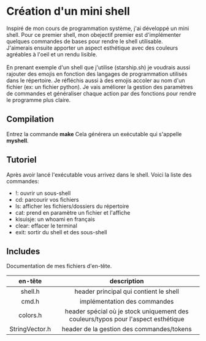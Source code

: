 # Création d'un mini shell

Inspiré de mon cours de programmation système, j'ai développé un mini shell.
Pour ce premier shell, mon obejectif premier est d'implémenter quelques commandes de bases pour rendre le shell utilisable. <br/>
J'aimerais ensuite apporter un aspect esthétique avec des couleurs agréables à l'oeil et un rendu lisible. <br/> <br/>
En prenant exemple d'un shell que j'utilise (starship.sh) je voudrais aussi rajouter des emojis en fonction des langages de programmation utilisés dans le répertoire. Je réfléchis aussi à des emojis accoler au nom d'un fichier (ex: un fichier python).
Je vais améliorer la gestion des paramètres de commandes et généraliser chaque action par des fonctions pour rendre le programme plus claire. 

## Compilation
Entrez la commande **make**
Cela générera un exécutable qui s'appelle **myshell**.

## Tutoriel

Après avoir lancé l'exécutable vous arrivez dans le shell. Voici la liste des commandes:
- !: ouvrir un sous-shell
- cd: parcourir vos fichiers
- ls: afficher les fichiers/dossiers du répertoire
- cat: prend en paramètre un fichier et l'affiche
- kisuisje: un whoami en français
- clear: effacer le terminal
- exit: sortir du shell et des sous-shell


## Includes

Documentation de mes fichiers d'en-tête.

| en-tête            | description          |
| :------:           |:-------:             | 
| shell.h            |header principal qui contient le shell    |  
| cmd.h              |implémentation des commandes              |  
| colors.h           |header spécial où je stock uniquement des couleurs/typos pour l'aspect esthétique|  
| StringVector.h     |header de la gestion des commandes/tokens |    
